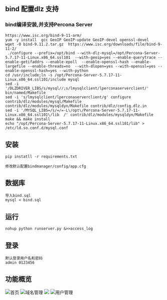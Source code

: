 ## bind 配置dlz 支持

### bind编译安装,并支持Percona Server

```
https://www.isc.org/bind-9-11-arm/
yum -y install  gcc GeoIP GeoIP-update GeoIP-devel openssl-devel
wget -O bind-9.11.2.tar.gz  https://www.isc.org/downloads/file/bind-9-11-2/
 ./configure --prefix=/opt/bind --with-dlz-mysql=/opt/Percona-Server-5.7.17-11-Linux.x86_64.ssl101  --with-geoip=yes --enable-querytrace --enable-getifaddrs --enable-epoll  --enable-openssl-hash --enable-largefile --enable-threads=no  --with-dlopen=yes --with-openssl=yes --enable-openssl-hash=yes --with-python
cd /usr/include;ln -s /opt/Percona-Server-5.7.17-11-Linux.x86_64.ssl101/include mysql
sed -i '/DLZDRIVER_LIBS/s/mysql//;s/lmysqlclient/lperconaserverclient/' bin/named/Makefile
sed -i 's/lmysqlclient/lperconaserverclient/g' configure contrib/dlz/modules/mysql/Makefile contrib/dlz/modules/mysqldyn/Makefile contrib/dlz/config.dlz.in
sed -i '/MYSQL_LIBS=/s/=/=-L\/opt\/Percona-Server-5.7.17-11-Linux.x86_64.ssl101\/lib  /' contrib/dlz/modules/mysqldyn/Makefile
make && make install
echo "/opt/Percona-Server-5.7.17-11-Linux.x86_64.ssl101/lib" > /etc/ld.so.conf.d/mysql.conf
```

## 安装

```
pip instatll -r requirements.txt

修改默认配置bindmanager/config/app.cfg
```

## 数据库

```
导入bind.sql
mysql < bind.sql
```

## 运行

```
nohup python runserver.py &>>access_log 
```

## 登录

```
默认登录用户名和密码
admin 0123456
```

## 功能概览

![首页](https://user-images.githubusercontent.com/7885342/92895683-4cb86200-f44e-11ea-9fc5-83260b200ee2.png)
![域名管理](https://user-images.githubusercontent.com/7885342/93965893-c9740600-fd95-11ea-9d3d-24d3f75e5457.png)
![](https://user-images.githubusercontent.com/7885342/93965935-e6a8d480-fd95-11ea-93ad-934e0e05bb72.png)
![用户管理](https://user-images.githubusercontent.com/7885342/92895701-5215ac80-f44e-11ea-8ad2-20dff4f769b2.png)

